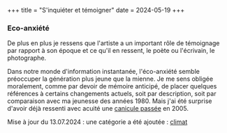 +++
title = "S'inquiéter et témoigner"
date = 2024-05-19
+++

### Eco-anxiété

De plus en plus je ressens que l'artiste a un important rôle de témoignage par rapport à son époque et ce qu'il en ressent, le poète ou l'écrivain, le photographe.

Dans notre monde d'information instantanée, l'éco-anxiété semble préoccuper la génération plus jeune que la mienne. Je me sens obligée moralement, comme par devoir de mémoire anticipé, de placer quelques références à certains changements actuels, soit par description, soit par comparaison avec ma jeunesse des années 1980. Mais j'ai été surprise d'avoir déjà ressenti avec acuité une [canicule passée](./seasons/17_dix_septieme_saison/tribut) en 2005.

Mise à jour du 13.07.2024 : une catégorie a été ajoutée : [climat](/categories/climat) 
